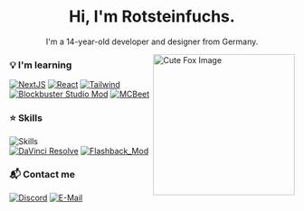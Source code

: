 <h1 align="center">Hi, I'm Rotsteinfuchs.</h1>
<p align="center">I'm a 14-year-old developer and designer from Germany.</p>

<img src="https://minecraft.wiki/images/Fox_Faceplant.gif" alt="Cute Fox Image" width="250" height="250" align="right" />

### 💡 I'm learning
[![NextJS](https://img.shields.io/badge/Next.JS-black?style=for-the-badge&logo=nextdotjs&logoColor=white)](https://www.nextjs.org/)
[![React](https://img.shields.io/badge/React-61DAFB?style=for-the-badge&logo=react&logoColor=black)](https://react.dev/)
[![Tailwind](https://img.shields.io/badge/Tailwind-06B6D4?style=for-the-badge&logo=tailwindcss&logoColor=white)](https://tailwindcss.com/)  
[![Blockbuster Studio Mod](https://img.shields.io/badge/Blockbuster_Studio_Mod-black?style=for-the-badge)](https://modrinth.com/mod/bbs-mod)
[![MCBeet](https://img.shields.io/badge/MCBeet-B70C38?style=for-the-badge)](https://github.com/mcbeet)

### ⭐️ Skills
![Skills](https://skillicons.dev/icons?i=linux,windows,bash,css,js,html,php,py,java,arduino,codepen,git,github,vscode,md,figma,svg&perline=10&theme=dark)  
[![DaVinci Resolve](https://img.shields.io/badge/DaVinci_Resolve-233A51?style=for-the-badge&logo=davinciresolve&logoColor=white)](https://www.blackmagicdesign.com/products/davinciresolve)
[![Flashback_Mod](https://img.shields.io/badge/Flashback_Mod-FAFAFA?style=for-the-badge)](https://modrinth.com/mod/flashback)

### 📬 Contact me
[![Discord](https://img.shields.io/badge/Discord:-@Rotsteinfuchs-5865F2?style=for-the-badge&logo=discord&logoColor=white)](https://discord.com/users/1100754798292258828)
[![E-Mail](https://img.shields.io/badge/E--Mail:-rotsteinfuchs@gmail.com-F2A60C?style=for-the-badge&logo=gmail&logoColor=white)](https://discord.com/users/1100754798292258828)
